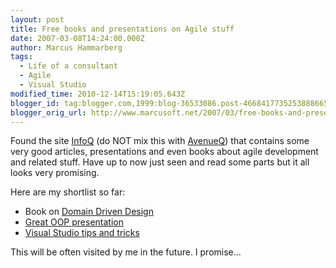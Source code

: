 ```yaml
---
layout: post
title: Free books and presentations on Agile stuff
date: 2007-03-08T14:24:00.000Z
author: Marcus Hammarberg
tags:
  - Life of a consultant
  - Agile
  - Visual Studio
modified_time: 2010-12-14T15:19:05.643Z
blogger_id: tag:blogger.com,1999:blog-36533086.post-4668417735253888665
blogger_orig_url: http://www.marcusoft.net/2007/03/free-books-and-presentations-on-agile.html
---
```



Found the site [InfoQ](http://www.infoq.com/) (do NOT mix this with
[AvenueQ](http://www.avenueq.com/)) that contains some very good
articles, presentations and even books about agile development and
related stuff. Have up to now just seen and read some parts but it all
looks very promising.

Here are my shortlist so far:

- Book on [Domain Driven
    Design](http://www.infoq.com/minibooks/domain-driven-design-quickly)
- [Great OOP
    presentation](http://www.infoq.com/presentations/principles-agile-oo-design)
- [Visual Studio tips and
    tricks](http://www.infoq.com/minibooks/vsnettt)

This will be often visited by me in the future. I promise...

